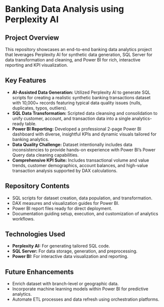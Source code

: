# Banking Data Analysis using Perplexity AI

## Project Overview
This repository showcases an end-to-end banking data analytics project that leverages Perplexity AI for synthetic data generation, SQL Server for data transformation and cleaning, and Power BI for rich, interactive reporting and KPI visualization.

## Key Features
- **AI-Assisted Data Generation:** Utilized Perplexity AI to generate SQL scripts for creating a realistic synthetic banking transactions dataset with 10,000+ records featuring typical data quality issues (nulls, duplicates, typos, outliers).
- **SQL Data Transformation:** Scripted data cleansing and consolidation to unify customer, account, and transaction data into a single analytics-ready table.
- **Power BI Reporting:** Developed a professional 2-page Power BI dashboard with diverse, insightful KPIs and dynamic visuals tailored for banking analytics.
- **Data Quality Challenge:** Dataset intentionally includes data inconsistencies to provide hands-on experience with Power BI’s Power Query data cleaning capabilities.
- **Comprehensive KPI Suite:** Includes transactional volume and value trends, customer demographics, account balances, and high-value transaction analysis supported by DAX calculations.

## Repository Contents
- SQL scripts for dataset creation, data population, and transformation.
- DAX measures and visualization guides for Power BI.
- Power BI report files ready for direct deployment.
- Documentation guiding setup, execution, and customization of analytics workflows.

## Technologies Used
- **Perplexity AI:** For generating tailored SQL code.
- **SQL Server:** For data storage, generation, and preprocessing.
- **Power BI:** For interactive data visualization and reporting.

## Future Enhancements
- Enrich dataset with branch-level or geographic data.
- Incorporate machine learning models within Power BI for predictive analytics.
- Automate ETL processes and data refresh using orchestration platforms.



